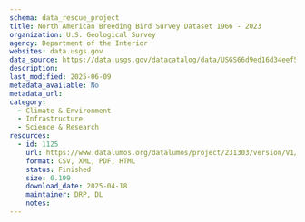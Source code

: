 ```yaml
---
schema: data_rescue_project 
title: North American Breeding Bird Survey Dataset 1966 - 2023
organization: U.S. Geological Survey
agency: Department of the Interior
websites: data.usgs.gov
data_source: https://data.usgs.gov/datacatalog/data/USGS66d9ed16d34eef5af66d534b
description: 
last_modified: 2025-06-09
metadata_available: No
metadata_url: 
category:
  - Climate & Environment 
  - Infrastructure 
  - Science & Research 
resources:
  - id: 1125
    url: https://www.datalumos.org/datalumos/project/231303/version/V1/view
    format: CSV, XML, PDF, HTML
    status: Finished
    size: 0.199
    download_date: 2025-04-18
    maintainer: DRP, DL
    notes: 
---
```

